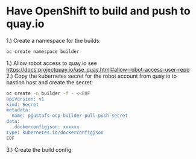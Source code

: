 # Have OpenShift to build and push to quay.io
1.) Create a namespace for the builds:
```bash
oc create namespace builder
```
1.) Allow robot access to quay.io see https://docs.projectquay.io/use_quay.html#allow-robot-access-user-repo
2.) Copy the kubernetes secret for the robot account from quay.io to bastion host and create the secret:
```bash
oc create -n builder -f - <<EOF
apiVersion: v1
kind: Secret
metadata:
  name: pgustafs-ocp-builder-pull-push-secret
data:
  .dockerconfigjson: xxxxxx
type: kubernetes.io/dockerconfigjson
EOF
```
3.) Create the build config:

